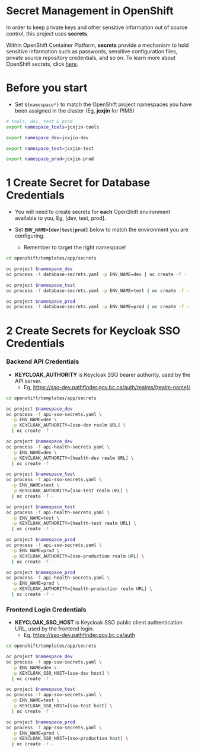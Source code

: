 # Secret Management in OpenShift

In order to keep private keys and other sensitive information out of source control, this project uses **secrets**.

Within OpenShift Container Platform, **secrets** provide a mechanism to hold sensitive information such as passwords, sensitive configuration files, private source repository credentials, and so on. To learn more about OpenShift secrets, click [here](https://docs.openshift.com/container-platform/3.11/dev_guide/secrets.html#secrets-examples).

# Before you start

* Set `${namespace*}` to match the OpenShift project namespaces you have been assigned in the cluster (Eg, **jcxjin** for PIMS)

```bash
# tools, dev, test & prod
export namespace_tools=jcxjin-tools

export namespace_dev=jcxjin-dev

export namespace_test=jcxjin-test

export namespace_prod=jcxjin-prod
```

# 1 Create Secret for Database Credentials

* You will need to create secrets for **each** OpenShift environment available to you, Eg, [dev, test, prod].

* Set **`ENV_NAME=[dev|test|prod]`** below to match the environment you are configuring. 
  * Remember to target the right namespace!

```bash
cd openshift/templates/app/secrets

oc project $namespace_dev
oc process -f database-secrets.yaml -p ENV_NAME=dev | oc create -f -

oc project $namespace_test
oc process -f database-secrets.yaml -p ENV_NAME=test | oc create -f -

oc project $namespace_prod
oc process -f database-secrets.yaml -p ENV_NAME=prod | oc create -f -
```

# 2 Create Secrets for Keycloak SSO Credentials

### Backend API Credentials

* **KEYCLOAK_AUTHORITY** is Keycloak SSO bearer authority, used by the API server. 
  * Eg, https://sso-dev.pathfinder.gov.bc.ca/auth/realms/[realm-name]/

```bash
cd openshift/templates/app/secrets

oc project $namespace_dev
oc process -f api-sso-secrets.yaml \
  -p ENV_NAME=dev \
  -p KEYCLOAK_AUTHORITY=[sso-dev realm URL] \
  | oc create -f -

oc project $namespace_dev
oc process -f api-health-secrets.yaml \
  -p ENV_NAME=dev \
  -p KEYCLOAK_AUTHORITY=[health-dev realm URL] \
  | oc create -f -

oc project $namespace_test
oc process -f api-sso-secrets.yaml \
  -p ENV_NAME=test \
  -p KEYCLOAK_AUTHORITY=[sso-test realm URL] \
  | oc create -f -

oc project $namespace_test
oc process -f api-health-secrets.yaml \
  -p ENV_NAME=test \
  -p KEYCLOAK_AUTHORITY=[health-test realm URL] \
  | oc create -f -

oc project $namespace_prod
oc process -f api-sso-secrets.yaml \
  -p ENV_NAME=prod \
  -p KEYCLOAK_AUTHORITY=[sso-production realm URL] \
  | oc create -f -

oc project $namespace_prod
oc process -f api-health-secrets.yaml \
  -p ENV_NAME=prod \
  -p KEYCLOAK_AUTHORITY=[health-production realm URL] \
  | oc create -f -
```

### Frontend Login Credentials

* **KEYCLOAK_SSO_HOST** is Keycloak SSO public client authentication URL, used by the frontend login. 
  * Eg, https://sso-dev.pathfinder.gov.bc.ca/auth

```bash
cd openshift/templates/app/secrets

oc project $namespace_dev
oc process -f app-sso-secrets.yaml \
  -p ENV_NAME=dev \
  -p KEYCLOAK_SSO_HOST=[sso-dev host] \
  | oc create -f -

oc project $namespace_test
oc process -f app-sso-secrets.yaml \
  -p ENV_NAME=test \
  -p KEYCLOAK_SSO_HOST=[sso-test host] \
  | oc create -f -

oc project $namespace_prod
oc process -f app-sso-secrets.yaml \
  -p ENV_NAME=prod \
  -p KEYCLOAK_SSO_HOST=[sso-production host] \
  | oc create -f -
```
